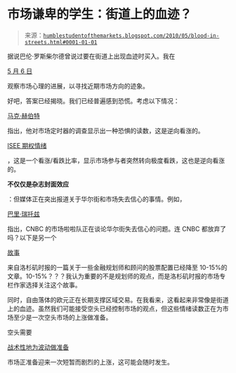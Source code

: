 <!--yml

类别：未分类

日期：2024-05-18 00:13:37

-->

# 市场谦卑的学生：街道上的血迹？

> 来源：[`humblestudentofthemarkets.blogspot.com/2010/05/blood-in-streets.html#0001-01-01`](https://humblestudentofthemarkets.blogspot.com/2010/05/blood-in-streets.html#0001-01-01)

据说巴伦·罗斯柴尔德曾说过要在街道上出现血迹时买入。我在

[5 月 6 日](http://humblestudentofthemarkets.blogspot.com/2010/05/market-tripwires-what-now.html)

观察市场心理的进展，以寻找近期市场方向的迹象。

好吧，答案已经揭晓。我们已经普遍感到恐慌。考虑以下情况：

[马克·赫伯特](http://www.marketwatch.com/story/sentiment-picture-improves-further-2010-05-14)

指出，他对市场定时器的调查显示出一种恐惧的读数，这是逆向看涨的。

[ISEE 期权情绪](http://www.iseoptions.com/WebForm/viewPage.aspx?categoryId=126&header3=true&menu0=true&link1=true)

，这是一个看涨/看跌比率，显示市场参与者突然转向极度看跌，这也是逆向看涨的。

**不仅仅是杂志封面效应**

：但媒体正在突出报道关于华尔街和市场失去信心的事情。例如，

[巴里·瑞托兹](http://www.ritholtz.com/blog/2010/05/talking-about-investor-confidence/)

指出，CNBC 的市场啦啦队正在谈论华尔街失去信心的问题。连 CNBC 都放弃了吗？以下是另一个

[故事](http://www.latimes.com/business/la-fi-petruno-20100515,0,5090916.column)

来自洛杉矶时报的一篇关于一些金融规划师和顾问的股票配置已经降至 10-15%的文章。10-15%？？？我认为重要的不是规划师的观点，而是洛杉矶时报的市场专栏作家选择关注这个故事。

同时，自由落体的欧元正在长期支撑区域交易。在我看来，这看起来非常像是街道上的血迹。虽然我们可能接受空头已经控制市场的观点，但这些情绪读数正在为市场至少是一次空头市场的上涨做准备。

空头需要

[战术性地为波动做准备](http://humblestudentofthemarkets.blogspot.com/2010/05/perils-of-short-sales.html)

市场正准备迎来一次短暂而剧烈的上涨，这可能会随时发生。
